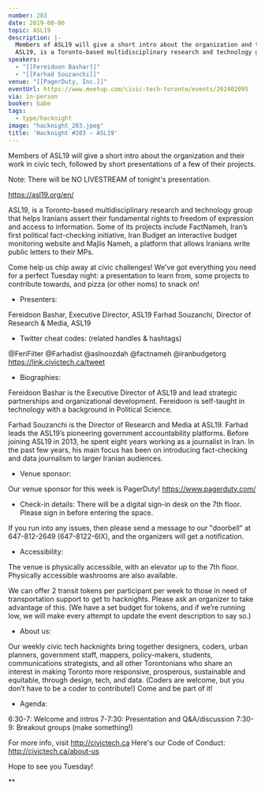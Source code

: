 ```yaml
---
number: 203
date: 2019-08-06
topic: ASL19
description: |-
  Members of ASL19 will give a short intro about the organization and their work in civic tech, followed by short presentations of a few of their projects.
  ASL19, is a Toronto-based multidisciplinary research and technology group that helps Iranians assert their fundamental rights to freedom of expression and access to information. Some of its projects include FactNameh, Iran’s first political fact-checking initiative, Iran Budget an interactive budget monitoring website and Majlis Nameh, a platform that allows Iranians write public letters to their MPs. https://asl19.org/en/
speakers:
  - "[[Fereidoon Bashar]]"
  - "[[Farhad Souzanchi]]"
venue: "[[PagerDuty, Inc.]]"
eventUrl: https://www.meetup.com/civic-tech-toronto/events/262402095
via: in-person
booker: Gabe
tags:
  - type/hacknight
image: "hacknight_203.jpeg"
title: 'Hacknight #203 – ASL19'
---
```


Members of ASL19 will give a short intro about the organization and their work in civic tech, followed by short presentations of a few of their projects.

Note: There will be NO LIVESTREAM of tonight's presentation.

https://asl19.org/en/

ASL19, is a Toronto-based multidisciplinary research and technology group that helps Iranians assert their fundamental rights to freedom of expression and access to information. Some of its projects include FactNameh, Iran’s first political fact-checking initiative, Iran Budget an interactive budget monitoring website and Majlis Nameh, a platform that allows Iranians write public letters to their MPs.

Come help us chip away at civic challenges! We've got everything you need for a perfect Tuesday night: a presentation to learn from, some projects to contribute towards, and pizza (or other noms) to snack on!

+ Presenters:

Fereidoon Bashar, Executive Director, ASL19
Farhad Souzanchi, Director of Research & Media, ASL19

+ Twitter cheat codes: (related handles & hashtags)

@FeriFilter @Farhadist @aslnoozdah @factnameh @iranbudgetorg
https://link.civictech.ca/tweet

+ Biographies:

Fereidoon Bashar is the Executive Director of ASL19 and lead strategic partnerships and organizational development. Fereidoon is self-taught in technology with a background in Political Science.

Farhad Souzanchi is the Director of Research and Media at ASL19. Farhad leads the ASL19’s pioneering government accountability platforms. Before joining ASL19 in 2013, he spent eight years working as a journalist in Iran. In the past few years, his main focus has been on introducing fact-checking and data journalism to larger Iranian audiences.

+ Venue sponsor:

Our venue sponsor for this week is PagerDuty!
https://www.pagerduty.com/

+ Check-in details:
There will be a digital sign-in desk on the 7th floor. Please sign in before entering the space.

If you run into any issues, then please send a message to our "doorbell" at 647-812-2649 (647-8122-6IX), and the organizers will get a notification.

+ Accessibility:

The venue is physically accessible, with an elevator up to the 7th floor.
Physically accessible washrooms are also available.

We can offer 2 transit tokens per participant per week to those in need of transportation support to get to hacknights. Please ask an organizer to take advantage of this. (We have a set budget for tokens, and if we’re running low, we will make every attempt to update the event description to say so.)

+ About us:

Our weekly civic tech hacknights bring together designers, coders, urban planners, government staff, mappers, policy-makers, students, communications strategists, and all other Torontonians who share an interest in making Toronto more responsive, prosperous, sustainable and equitable, through design, tech, and data. (Coders are welcome, but you don’t have to be a coder to contribute!) Come and be part of it!

+ Agenda:

6:30-7: Welcome and intros
7-7:30: Presentation and Q&A/discussion
7:30-9: Breakout groups (make something!)

For more info, visit http://civictech.ca
Here's our Code of Conduct: http://civictech.ca/about-us

Hope to see you Tuesday!

**